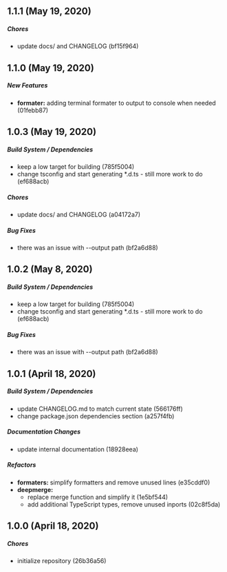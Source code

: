 ##  1.1.1 (May 19, 2020)

##### Chores

*  update docs/ and CHANGELOG (bf15f964)

##  1.1.0 (May 19, 2020)
##### New Features

* **formater:**  adding terminal formater to output to console when needed (01febb87)

##  1.0.3 (May 19, 2020)

##### Build System / Dependencies

*  keep a low target for building (785f5004)
*  change tsconfig and start generating *.d.ts - still more work to do (ef688acb)

##### Chores

*  update docs/ and CHANGELOG (a04172a7)

##### Bug Fixes

*  there was an issue with --output path (bf2a6d88)

##  1.0.2 (May 8, 2020)

##### Build System / Dependencies

*  keep a low target for building (785f5004)
*  change tsconfig and start generating *.d.ts - still more work to do (ef688acb)

##### Bug Fixes

*  there was an issue with --output path (bf2a6d88)

##  1.0.1 (April 18, 2020)

##### Build System / Dependencies

*  update CHANGELOG.md to match current state (566176ff)
*  change package.json dependencies section (a257f4fb)

##### Documentation Changes

*  update internal documentation (18928eea)

##### Refactors

* **formaters:**  simplify formatters and remove unused lines (e35cddf0)
* **deepmerge:**
  *  replace merge function and simplify it (1e5bf544)
  *  add additional TypeScript types, remove unused inports (02c8f5da)

## 1.0.0 (April 18, 2020)

##### Chores

*  initialize repository (26b36a56)

